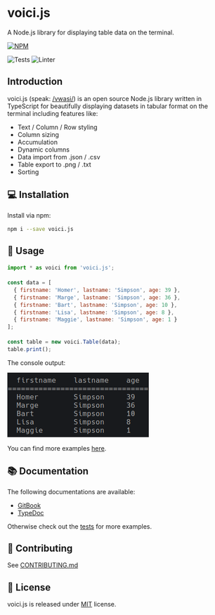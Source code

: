 # voici.js

A Node.js library for displaying table data on the terminal.

[![NPM](https://nodei.co/npm/voici.js.png)](https://nodei.co/npm/voici.js/)

![Tests](https://github.com/larswaechter/voici.js/actions/workflows/tests.yaml/badge.svg)
![Linter](https://github.com/larswaechter/voici.js/actions/workflows/linter.yaml/badge.svg)

## Introduction

voici.js (speak: [/vwasi/](https://dictionary.cambridge.org/dictionary/french-english/voici)) is an open source Node.js library written in TypeScript for beautifully displaying datasets in tabular format on the terminal including features like:

- Text / Column / Row styling
- Column sizing
- Accumulation
- Dynamic columns
- Data import from .json / .csv
- Table export to .png / .txt
- Sorting

## 💻 Installation

Install via npm:

```bash
npm i --save voici.js
```

## 🔨 Usage

```js
import * as voici from 'voici.js';

const data = [
  { firstname: 'Homer', lastname: 'Simpson', age: 39 },
  { firstname: 'Marge', lastname: 'Simpson', age: 36 },
  { firstname: 'Bart', lastname: 'Simpson', age: 10 },
  { firstname: 'Lisa', lastname: 'Simpson', age: 8 },
  { firstname: 'Maggie', lastname: 'Simpson', age: 1 }
];

const table = new voici.Table(data);
table.print();
```

The console output:

![](./preview.png)

You can find more examples [here](https://lars-waechter.gitbook.io/voici.js/examples).

## 📚 Documentation

The following documentations are available:

- [GitBook](https://github.com/larswaechter/voici.js)
- [TypeDoc](https://larswaechter.github.io/voici.js/)

Otherwise check out the [tests](https://github.com/larswaechter/voici.js/blob/master/tests/) for more examples.

## 🧩 Contributing

See [CONTRIBUTING.md](https://github.com/larswaechter/voici.js/blob/master/CONTRIBUTING.md)

## 🔑 License

voici.js is released under [MIT](https://github.com/larswaechter/voici.js/blob/master/LICENSE) license.
